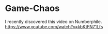 # Game-Chaos

I recently discovered this video on Numberphile. 
https://www.youtube.com/watch?v=kbKtFN71Lfs
